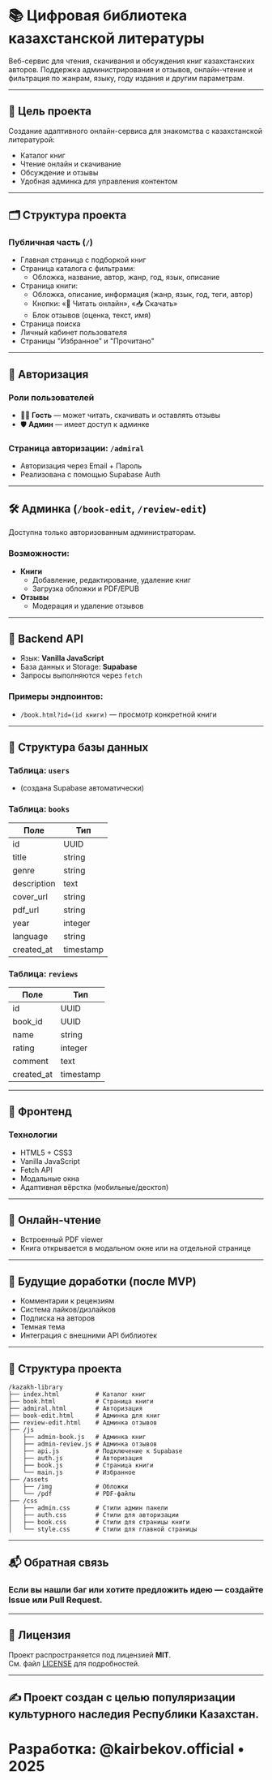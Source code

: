 # 📚 Цифровая библиотека казахстанской литературы

Веб-сервис для чтения, скачивания и обсуждения книг казахстанских авторов. Поддержка администрирования и отзывов, онлайн-чтение и фильтрация по жанрам, языку, году издания и другим параметрам.

---

## 🎯 Цель проекта

Создание адаптивного онлайн-сервиса для знакомства с казахстанской литературой:
- Каталог книг
- Чтение онлайн и скачивание
- Обсуждение и отзывы
- Удобная админка для управления контентом

---

## 🗂️ Структура проекта

### Публичная часть (`/`)

- Главная страница с подборкой книг
- Страница каталога с фильтрами:
  - Обложка, название, автор, жанр, год, язык, описание
- Страница книги:
  - Обложка, описание, информация (жанр, язык, год, теги, автор)
  - Кнопки: «📖 Читать онлайн», «📥 Скачать»
  - Блок отзывов (оценка, текст, имя)
- Страница поиска
- Личный кабинет пользователя
- Страницы "Избранное" и "Прочитано"

---

## 🔐 Авторизация

### Роли пользователей

- 🕵️‍♂️ **Гость** — может читать, скачивать и оставлять отзывы
- 🛡 **Админ** — имеет доступ к админке

### Страница авторизации: `/admiral`

- Авторизация через Email + Пароль
- Реализована с помощью Supabase Auth

---

## 🛠 Админка (`/book-edit`, `/review-edit`)

Доступна только авторизованным администраторам.

### Возможности:

- **Книги**
  - Добавление, редактирование, удаление книг
  - Загрузка обложки и PDF/EPUB
- **Отзывы**
  - Модерация и удаление отзывов

---

## 🔄 Backend API

- Язык: **Vanilla JavaScript**
- База данных и Storage: **Supabase**
- Запросы выполняются через `fetch`

### Примеры эндпоинтов:

- `/book.html?id=(id книги)` — просмотр конкретной книги

---

## 📁 Структура базы данных

### Таблица: `users`
- (создана Supabase автоматически)

### Таблица: `books`
| Поле        | Тип        |
|-------------|------------|
| id          | UUID       |
| title       | string     |
| genre       | string     |
| description | text       |
| cover_url   | string     |
| pdf_url     | string     |
| year        | integer    |
| language    | string     |
| created_at  | timestamp  |

### Таблица: `reviews`
| Поле       | Тип      |
|------------|----------|
| id         | UUID     |
| book_id    | UUID     |
| name       | string   |
| rating     | integer  |
| comment    | text     |
| created_at | timestamp|

---

## 🎨 Фронтенд

### Технологии

- HTML5 + CSS3
- Vanilla JavaScript
- Fetch API
- Модальные окна
- Адаптивная вёрстка (мобильные/десктоп)

---

## 📖 Онлайн-чтение

- Встроенный PDF viewer
- Книга открывается в модальном окне или на отдельной странице

---

## 🔮 Будущие доработки (после MVP)

- Комментарии к рецензиям
- Система лайков/дизлайков
- Подписка на авторов
- Темная тема
- Интеграция с внешними API библиотек

---

## 📂 Структура проекта

```
/kazakh-library
├── index.html          # Каталог книг
├── book.html           # Страница книги
├── admiral.html        # Авторизация
├── book-edit.html      # Админка для книг
├── review-edit.html    # Админка отзывов
├── /js
│   ├── admin-book.js   # Админка книг
│   ├── admin-review.js # Админка отзывов
│   ├── api.js          # Подключение к Supabase
│   ├── auth.js         # Авторизация
│   ├── book.js         # Страница книги
│   └── main.js         # Избранное
├── /assets
│   ├── /img            # Обложки
│   └── /pdf            # PDF-файлы
├── /css
│   ├── admin.css       # Стили админ панели
│   ├── auth.css        # Стили для авторизации
│   ├── book.css        # Стили для страницы книги
│   └── style.css       # Стили для главной страницы
```

---

## 📬 Обратная связь

### Если вы нашли баг или хотите предложить идею — создайте Issue или Pull Request.

---

## 📄 Лицензия

Проект распространяется под лицензией **MIT**.  
См. файл [LICENSE](./LICENSE) для подробностей.

---

## ✍️ Проект создан с целью популяризации культурного наследия Республики Казахстан.

# Разработка: @kairbekov.official • 2025